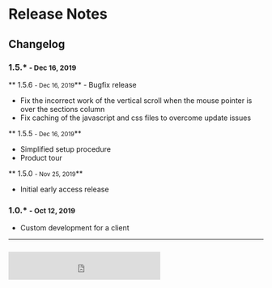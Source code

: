 # Release Notes 
## Changelog

### 1.5.* <small>- Dec 16, 2019 </small>

** 1.5.6 <small>- Dec 16, 2019</small>** - Bugfix release

* Fix the incorrect work of the vertical scroll when the mouse pointer is over the sections column
* Fix caching of the javascript and css files to overcome update issues

** 1.5.5 <small>- Dec 16, 2019</small>**

* Simplified setup procedure 
* Product tour 

** 1.5.0 <small>- Nov 25, 2019</small>**

* Initial early access release


### 1.0.* <small>- Oct 12, 2019 </small>

* Custom development for a client


<hr>
<iframe src="https://worksheet.nextedy.com/download/bnum.txt" height=55 style="padding-top:10px;border:0px solid white;"> </iframe>

